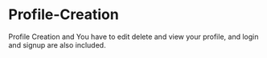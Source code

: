 # Profile-Creation
Profile Creation and You have to edit delete and view your profile, and login and signup are also included.
